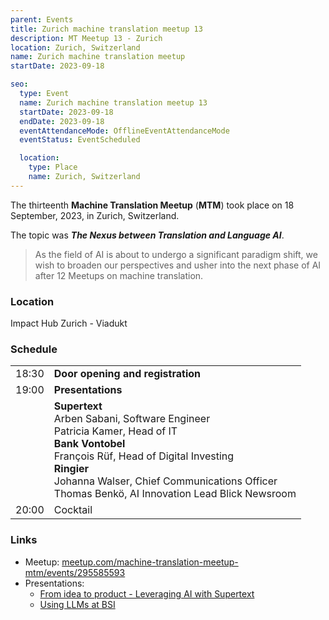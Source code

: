 ```yaml
---
parent: Events
title: Zurich machine translation meetup 13
description: MT Meetup 13 - Zurich
location: Zurich, Switzerland
name: Zurich machine translation meetup
startDate: 2023-09-18

seo:
  type: Event
  name: Zurich machine translation meetup 13
  startDate: 2023-09-18
  endDate: 2023-09-18
  eventAttendanceMode: OfflineEventAttendanceMode
  eventStatus: EventScheduled

  location:
    type: Place
    name: Zurich, Switzerland
---
```


The thirteenth **Machine Translation Meetup** (**MTM**) took place on 18 September, 2023, in Zurich, Switzerland.

The topic was ***The Nexus between Translation and Language AI***.

> As the field of AI is about to undergo a significant paradigm shift, we wish to broaden our perspectives and usher into the next phase of AI after 12 Meetups on machine translation.

### Location

Impact Hub Zurich - Viadukt


### Schedule

|     |     |
| --- | --- |
| 18:30 | **Door opening and registration** |
| 19:00 | **Presentations** |
| | **Supertext** <br>Arben Sabani, Software Engineer <br>Patricia Kamer, Head of IT <br>**Bank Vontobel** <br>François Rüf, Head of Digital Investing <br>**Ringier** <br>Johanna Walser, Chief Communications Officer <br>Thomas Benkö, AI Innovation Lead Blick Newsroom |
| 20:00 | Cocktail |

### Links

- Meetup: [meetup.com/machine-translation-meetup-mtm/events/295585593](https://www.meetup.com/machine-translation-meetup-mtm/events/295585593)
- Presentations:
  - [From idea to product - Leveraging AI with Supertext](https://drive.google.com/file/d/1YUUbuGo-x06Khl9_SMJIirDsKMj6Zntk/view)
  - [Using LLMs at BSI](https://drive.google.com/file/d/1YUtodSG7A__Ek-ZvQyFvHZbsmPB9GLUa/view)
